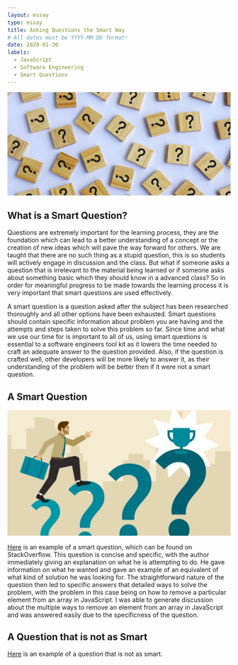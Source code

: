 ```yaml
---
layout: essay
type: essay
title: Asking Questions the Smart Way
# All dates must be YYYY-MM-DD format!
date: 2020-01-30
labels:
  - JavaScript
  - Software Engineering
  - Smart Questions
---
```


<img class="ui image" src="../images/questions.jpg">

## What is a Smart Question?

Questions are extremely important for the learning process, they are the foundation which can lead to a better understanding of a concept or the creation of new ideas which will pave the way forward for others. We are taught that there are no such thing as a stupid question, this is so students will actively engage in discussion and the class. But what if someone asks a question that is irrelevant to the material being learned or if someone asks about something basic which they should know in a advanced class? So in order for meaningful progress to be made towards the learning process it is very important that smart questions are used effectively. 

A smart question is a question asked after the subject has been researched thoroughly and all other options have been exhausted. Smart questions should contain specific information about problem you are having and the attempts and steps taken to solve this problem so far. Since time and what we use our time for is important to all of us, using smart questions is essential to a software engineers tool kit as it lowers the time needed to craft an adequate answer to the question provided. Also, if the question is crafted well, other developers will be more likely to answer it, as their understanding of the problem will be better then if it were not a smart question.

## A Smart Question

<img class="ui small right floated image" src="../images/smartquestion.jpg">

[Here](https://stackoverflow.com/questions/5767325/how-do-i-remove-a-particular-element-from-an-array-in-javascript) is an example of a smart question, which can be found on StackOverflow. This question is concise and specific, with the author immediately giving an explanation on what he is attempting to do. He gave information on what he wanted and gave an example of an equivalent of what kind of solution he was looking for. The straightforward nature of the question then led to specific answers that detailed ways to solve the problem, with the problem in this case being on how to remove a particular element from an array in JavaScript. I was able to generate discussion about the multiple ways to remove an element from an array in JavaScript and was answered easily due to the specificness of the question.

## A Question that is not as Smart

[Here](https://stackoverflow.com/questions/5767325/how-do-i-remove-a-particular-element-from-an-array-in-javascript) is an example of a question that is not as smart.
